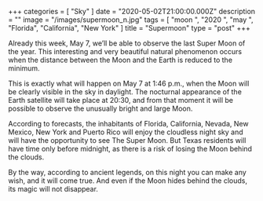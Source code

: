 +++
categories = [ "Sky" ]
date = "2020-05-02T21:00:00.000Z"
description = ""
image = "/images/supermoon_n.jpg"
tags = [
  "moon ",
  "2020 ",
  "may ",
  "Florida",
  "California",
  "New York"
]
title = "Supermoon"
type = "post"
+++


Already this week, May 7, we’ll be able to observe the last Super Moon of the year. This interesting and very beautiful natural phenomenon occurs when the distance between the Moon and the Earth is reduced to the minimum.  
  
This is exactly what will happen on May 7 at 1:46 p.m., when the Moon will be clearly visible in the sky in daylight. The nocturnal appearance of the Earth satellite will take place at 20:30, and from that moment it will be possible to observe the unusually bright and large Moon.  
  
According to forecasts, the inhabitants of Florida, California, Nevada, New Mexico, New York and Puerto Rico will enjoy the cloudless night sky and will have the opportunity to see The Super Moon. But Texas residents will have time only before midnight, as there is a risk of losing the Moon behind the clouds.  
  
By the way, according to ancient legends, on this night you can make any wish, and it will come true. And even if the Moon hides behind the clouds, its magic will not disappear.
